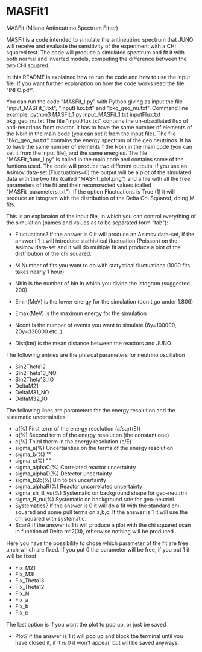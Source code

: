 # MASFit1
MASFit (Milano Antineutrino Spectrum Fitter)

MASFit is a code intended to simulate the antineutrino spectrum that JUNO will receive and evaluate the sensitivity of the experiment with a CHI squared test. The code will produce a simulated spectrum and fit it with both normal and inverted models, computing the difference between the two CHI squared.

In this README is explained how to run the code and how to use the input file. If you want further explanation on how the code works read the file "INFO.pdf".

You can run the code "MASFit_1.py" with Python giving as input the file "input_MASFit_1.txt", "inputFlux.txt" and "bkg_geo_nu.txt".
Command line example: python3 MASFit_1.py input_MASFit_1.txt inputFlux.txt bkg_geo_nu.txt
The file "inputFlux.txt" contains the un-obscillated flux of anti-neutrinos from reactor. It has to have the same number of elements of the Nbin in the main code (you can set it from the input file).
The file "bkg_geo_nu.txt" contains the energy spectrum of the geo neutrinos. It ha to have the same number of elements f the Nbin in the main code (you can set it from the input file), and the same energies.
The file "MASFit_func_1.py" is called in the main code and contains some of the funtions used.
The code will produce two different outputs: if you use an Asimov data-set (Fluctuations=0) the output will be a plot of the simulated data with the two fits (called "MASFit_plot.png") and a file with all the free parameters of the fit and their reconsructed values (called "MASFit_parameters.txt").
If the option Fluctuations is True (1) it will produce an istogram with the distribution of the Delta Chi Squared, doing M fits.

This is an explanaion of the input file, in which you can control everything of the simulation (names and values as to be separated form "tab"):

- Fluctuations? if the answer is 0 it will produce an Asimov data-set, if the answer i 1 it will introduce stathistical fluctuation (Poisson) on the Asimov data-set
      and it will do multiple fit and produce a plot of the distribution of the chi squared.
- M  Number of fits you want to do with statystical fluctuations (1000 fits takes nearly 1 hour)

- Nbin	is the number of bin in which you divide the istogram (suggested 200)
- Emin(MeV)	is the lower energy for the simulation (don't go under 1.806)
- Emax(MeV)	is the maximun energy for the simulation
- Ncont	is the number of events you want to simulate (6y=100000, 20y=330000 etc..)
- Dist(km)	is the mean distance between the reactors and JUNO

The following entries are the phisical parameters for neutrino oscillation
- Sin2Theta12
- Sin2Theta13_NO
- Sin2Theta13_IO
- DeltaM21
- DeltaM31_NO
- DeltaM32_IO

The following lines are parameters for the energy resolution and the sistematic uncertainties
- a(%)	First term of the energy resolution (a/sqrt(E))
- b(%)	Second term of the energy resolution (the constant one)
- c(%)	Third therm in the energy resolution (c/E)
- sigma_a(%)	Uncertainties on the terms of the energy resolution
- sigma_b(%)	""
- sigma_c(%)	""
- sigma_alphaC(%)	Correlated reactor uncertainty
- sigma_alphaD(%)	Detector uncertainty
- sigma_b2b(%)	Bin to bin uncertainty
- sigma_alphaR(%)	Reactor uncorrelated uncertainty
- sigma_sh_B_vu(%) Systematic on background shape for geo-neutrini
- sigma_B_nu(%)  Systematic on background rate for geo-neutrini
- Systematics?	If the answer is 0 it will do a fit with the standard chi squared and some pull terms on a,b,c. If the answer is 1 it will use the chi squared with systematic.
- Scan?	If the answer is 1 it will produce a plot with the chi squared scan in function of Delta m^2(3l), otherwise nothing will be produced.

Here you have the possibility to chose which parameter of the fit are free anch which are fixed. If you put 0 the parameter will be free, if you put 1 it will be fixed
- Fix_M21
- Fix_M3l
- Fix_Theta13
- Fix_Theta12
- Fix_N
- Fix_a
- Fix_b
- Fix_c

The last option is if you want the plot to pop up, or just be saved
- Plot?	if the answer is 1 it will pop up and block the terminal until you have closed it, if it is 0 it won't appear, but will be saved anyways.
